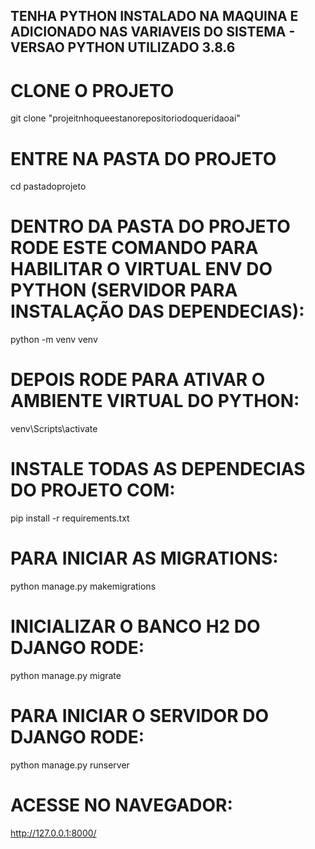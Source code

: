 ## TENHA PYTHON INSTALADO NA MAQUINA E ADICIONADO NAS VARIAVEIS DO SISTEMA - VERSAO PYTHON UTILIZADO 3.8.6

#  CLONE O PROJETO
git clone "projeitnhoqueestanorepositoriodoqueridaoai"

# ENTRE NA PASTA DO PROJETO
cd pastadoprojeto

# DENTRO DA PASTA DO PROJETO RODE ESTE COMANDO PARA HABILITAR O VIRTUAL ENV DO PYTHON (SERVIDOR PARA INSTALAÇÃO DAS DEPENDECIAS):
python -m venv venv

# DEPOIS RODE PARA ATIVAR O AMBIENTE VIRTUAL DO PYTHON:
venv\Scripts\activate

# INSTALE TODAS AS DEPENDECIAS DO PROJETO COM:
pip install -r requirements.txt

# PARA INICIAR AS MIGRATIONS:
python manage.py makemigrations

# INICIALIZAR O BANCO H2 DO DJANGO RODE:
python manage.py migrate

# PARA INICIAR O SERVIDOR DO DJANGO RODE: 
python manage.py runserver

# ACESSE NO NAVEGADOR:
http://127.0.0.1:8000/
